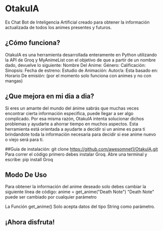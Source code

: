 # OtakuIA
Es Chat Bot de Inteligencia Artificial creado para obtener la información actualizada de todos los animes presentes y futuros.

## ¿Cómo funciona?
OtakuIA es una herramienta desarrollada enteramente en Python utilizando la API de Groq y MyAnimeList con el objetivo de que a partir de un nombre dado, devuelve lo siguiente:
Nombre Del Anime:
Género:
Calificación:
Sinopsis:
Fecha de estreno:
Estudio de Animación:
Autor/a:
Esta basado en: 
Horario De emisión:
(por el momento solo funciona con animes y no con mangas)
## ¿Que mejora en mi dia a dia?
Si eres un amante del mundo del ánime sabrás que muchas veces encontrar cierta información especifica, puede llegar a ser algo complicado. Por esa misma razón, OtakuIA intenta solucionar dichos problemas y ayudarte a ahorrar tiempo en muchos aspectos. Esta herramienta está orientada a ayudarte a decidir si un anime es para ti brindandote toda la información necesaria para decidir si ese anime nuevo o viejo será para ti.

##Guía de instalación:
git clone https://github.com/awesomnet1/OtakuIA.git
Para correr el código primero debes instalar Groq. Abre una terminal y escribe:
pip install Groq

## Modo De Uso
Para obtener la información del anime deseado solo debes cambiar la siguiente línea de código:
anime = get_anime("Death Note") "Death Note" puede ser cambiado por cualquier parámetro

La Función get_anime() Solo acepta datos del tipo String como parámetro.

## ¡Ahora disfruta!
